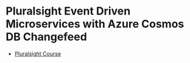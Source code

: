 # Pluralsight Event Driven Microservices with Azure Cosmos DB Changefeed

* [Pluralsight Course](https://app.pluralsight.com/library/courses/building-event-driven-microservices-azure-cosmos-db-change-feed/exercise-files)
